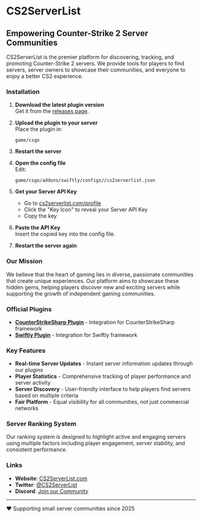 # CS2ServerList

## Empowering Counter-Strike 2 Server Communities

CS2ServerList is the premier platform for discovering, tracking, and promoting Counter-Strike 2 servers. We provide tools for players to find servers, server owners to showcase their communities, and everyone to enjoy a better CS2 experience.


### Installation

1. **Download the latest plugin version**  
   Get it from the [releases page](https://github.com/CS2ServersList/swiftly/releases).

2. **Upload the plugin to your server**  
   Place the plugin in:  
   ```
   game/csgo
   ```

3. **Restart the server**

4. **Open the config file**  
   Edit:  
   ```
   game/csgo/addons/swiftly/configs//cs2serverlist.json
   ```

5. **Get your Server API Key**  
   - Go to [cs2serverlist.com/profile](https://cs2serverlist.com/profile)
   - Click the "Key Icon" to reveal your Server API Key
   - Copy the key

6. **Paste the API Key**  
   Insert the copied key into the config file.

7. **Restart the server again**


###  Our Mission

We believe that the heart of gaming lies in diverse, passionate communities that create unique experiences. Our platform aims to showcase these hidden gems, helping players discover new and exciting servers while supporting the growth of independent gaming communities.

### Official Plugins

- **[CounterStrikeSharp Plugin](https://github.com/CS2ServersList/CounterStrikeSharp)** - Integration for CounterStrikeSharp framework
- **[Swiftly Plugin](https://github.com/cs2serverlist/swiftly)** - Integration for Swiftly framework

### Key Features

- **Real-time Server Updates** - Instant server information updates through our plugins
- **Player Statistics** - Comprehensive tracking of player performance and server activity
- **Server Discovery** - User-friendly interface to help players find servers based on multiple criteria
- **Fair Platform** - Equal visibility for all communities, not just commercial networks

### Server Ranking System

Our ranking system is designed to highlight active and engaging servers using multiple factors including player engagement, server stability, and consistent performance.

### Links

- **Website**: [CS2ServerList.com](https://cs2serverlist.com)
- **Twitter**: [@CS2ServerList](https://twitter.com/cs2serverlist)
- **Discord**: [Join our Community](https://discord.com/invite/QZASRW2qbQ)

---

❤️ Supporting small server communities since 2025